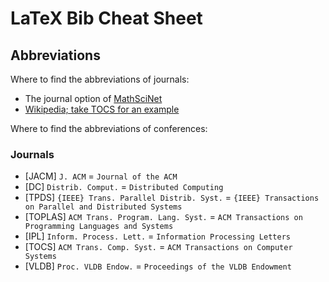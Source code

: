 # LaTeX Bib Cheat Sheet

## Abbreviations

Where to find the abbreviations of journals:
- The journal option of [MathSciNet](http://www.ams.org/mathscinet/index.html)
- [Wikipedia; take TOCS for an example](https://en.wikipedia.org/wiki/ACM_Transactions_on_Computer_Systems)

Where to find the abbreviations of conferences:

### Journals

- [JACM] `J. ACM`  =  `Journal of the ACM `
- [DC] `Distrib. Comput.`  =  `Distributed Computing`
- [TPDS] `{IEEE} Trans. Parallel Distrib. Syst.`  =  `{IEEE} Transactions on Parallel and Distributed Systems`
- [TOPLAS] `ACM Trans. Program. Lang. Syst.`  =  `ACM Transactions on Programming Languages and Systems`
- [IPL] `Inform. Process. Lett.`  =  `Information Processing Letters`
- [TOCS] `ACM Trans. Comp. Syst.`  =  `ACM Transactions on Computer Systems`
- [VLDB] `Proc. VLDB Endow.`  =  `Proceedings of the VLDB Endowment`
